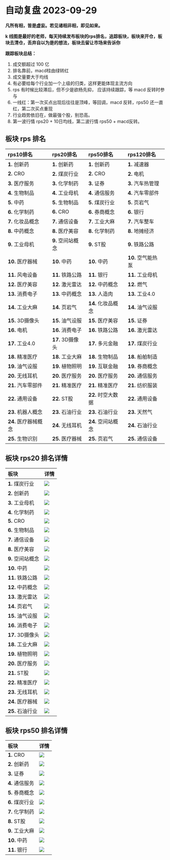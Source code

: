 # 自动复盘 2023-09-29

**凡所有相，皆是虚妄。若见诸相非相，即见如来。**

**k 线图是最好的老师，每天持续发布板块的rps排名，追踪板块，板块来开仓，板块去清仓，丢弃自以为是的想法，板块去留让市场来告诉你**
        
**跟踪板块总结：**
1. 成交额超过 100 亿
2. 排名靠前，macd柱由绿转红
3. 成交量要大于均线
4. 有必要给每个行业加一个上级的归类，这样更能体现主流方向
5. rps 有时候比较滞后，但不少是欲杨先抑， 应该持续跟踪，等 macd 反转时参与
6. 一线红：第一次买点出现后往往是顶峰，等回调，macd 反转，rps50 还一直红，第二次买点重现
7. 行业趋势依旧在，做最强个股，别恐高。
8. 第一波行情 rps20 + 10日均线，第二波行情 rps50 + macd反转。
        
## 板块 rps 排名
| rps10排名            | rps20排名         | rps50排名          | rps120排名         |
|:---------------------|:------------------|:-------------------|:-------------------|
| **1.** 创新药        | **1.** 创新药     | **1.** 创新药      | **1.** 减速器      |
| **2.** CRO           | **2.** 煤炭行业   | **2.** CRO         | **2.** 电机        |
| **3.** 医疗服务      | **3.** 化学制药   | **3.** 证券        | **3.** 汽车热管理  |
| **4.** 生物制品      | **4.** 工业母机   | **4.** 通信服务    | **4.** 汽车零部件  |
| **5.** 中药          | **5.** 生物制品   | **5.** 煤炭行业    | **5.** 页岩气      |
| **6.** 化学制药      | **6.** CRO        | **6.** 券商概念    | **6.** 银行        |
| **7.** 化妆品概念    | **7.** 通信设备   | **7.** 工业大麻    | **7.** 汽车整车    |
| **8.** 中药概念      | **8.** 医疗美容   | **8.** 化学制药    | **8.** 地摊经济    |
| **9.** 工业母机      | **9.** 空间站概念 | **9.** ST股        | **9.** 铁路公路    |
| **10.** 医疗器械     | **10.** 中药      | **10.** 中药       | **10.** 空气能热泵 |
| **11.** 风电设备     | **11.** 铁路公路  | **11.** 银行       | **11.** 工业母机   |
| **12.** 医疗美容     | **12.** 激光雷达  | **12.** 中药概念   | **12.** 燃气       |
| **13.** 消费电子     | **13.** 中药概念  | **13.** 人造肉     | **13.** 工业4.0    |
| **14.** 工业大麻     | **14.** 页岩气    | **14.** 化妆品概念 | **14.** 油气设服   |
| **15.** 3D摄像头     | **15.** 油气设服  | **15.** 医疗美容   | **15.** 证券       |
| **16.** 电机         | **16.** 消费电子  | **16.** 铁路公路   | **16.** 激光雷达   |
| **17.** 工业4.0      | **17.** 3D摄像头  | **17.** 多元金融   | **17.** 煤炭行业   |
| **18.** 精准医疗     | **18.** 工业大麻  | **18.** 生物制品   | **18.** 船舶制造   |
| **19.** 油气设服     | **19.** 植物照明  | **19.** 互联金融   | **19.** 券商概念   |
| **20.** 无线耳机     | **20.** 医疗服务  | **20.** 医疗服务   | **20.** 通信服务   |
| **21.** 汽车零部件   | **21.** 精准医疗  | **21.** 精准医疗   | **21.** 纺织服装   |
| **22.** 通用设备     | **22.** ST股      | **22.** 时空大数据 | **22.** 通用设备   |
| **23.** 机器人概念   | **23.** 石油行业  | **23.** 石油行业   | **23.** 天然气     |
| **24.** 医疗器械概念 | **24.** 无线耳机  | **24.** 空间站概念 | **24.** 石油行业   |
| **25.** 生物识别     | **25.** 医疗器械  | **25.** 页岩气     | **25.** 通信设备   |
## 板块 rps20 排名详情
| 板块              | 详情                                                                                                |
|:------------------|:----------------------------------------------------------------------------------------------------|
| **1.** 煤炭行业   | ![](https://sykent-blog-image.oss-cn-beijing.aliyuncs.com/quant/image/2023/9/1695974575905-tmp.jpg) |
| **2.** 创新药     | ![](https://sykent-blog-image.oss-cn-beijing.aliyuncs.com/quant/image/2023/9/1695974577302-tmp.jpg) |
| **3.** 工业母机   | ![](https://sykent-blog-image.oss-cn-beijing.aliyuncs.com/quant/image/2023/9/1695974578403-tmp.jpg) |
| **4.** 化学制药   | ![](https://sykent-blog-image.oss-cn-beijing.aliyuncs.com/quant/image/2023/9/1695974579384-tmp.jpg) |
| **5.** CRO        | ![](https://sykent-blog-image.oss-cn-beijing.aliyuncs.com/quant/image/2023/9/1695974580339-tmp.jpg) |
| **6.** 生物制品   | ![](https://sykent-blog-image.oss-cn-beijing.aliyuncs.com/quant/image/2023/9/1695974581454-tmp.jpg) |
| **7.** 通信设备   | ![](https://sykent-blog-image.oss-cn-beijing.aliyuncs.com/quant/image/2023/9/1695974582409-tmp.jpg) |
| **8.** 医疗美容   | ![](https://sykent-blog-image.oss-cn-beijing.aliyuncs.com/quant/image/2023/9/1695974583396-tmp.jpg) |
| **9.** 空间站概念 | ![](https://sykent-blog-image.oss-cn-beijing.aliyuncs.com/quant/image/2023/9/1695974584455-tmp.jpg) |
| **10.** 中药      | ![](https://sykent-blog-image.oss-cn-beijing.aliyuncs.com/quant/image/2023/9/1695974585410-tmp.jpg) |
| **11.** 铁路公路  | ![](https://sykent-blog-image.oss-cn-beijing.aliyuncs.com/quant/image/2023/9/1695974586528-tmp.jpg) |
| **12.** 中药概念  | ![](https://sykent-blog-image.oss-cn-beijing.aliyuncs.com/quant/image/2023/9/1695974587523-tmp.jpg) |
| **13.** 激光雷达  | ![](https://sykent-blog-image.oss-cn-beijing.aliyuncs.com/quant/image/2023/9/1695974588565-tmp.jpg) |
| **14.** 页岩气    | ![](https://sykent-blog-image.oss-cn-beijing.aliyuncs.com/quant/image/2023/9/1695974589527-tmp.jpg) |
| **15.** 油气设服  | ![](https://sykent-blog-image.oss-cn-beijing.aliyuncs.com/quant/image/2023/9/1695974590560-tmp.jpg) |
| **16.** 消费电子  | ![](https://sykent-blog-image.oss-cn-beijing.aliyuncs.com/quant/image/2023/9/1695974591548-tmp.jpg) |
| **17.** 3D摄像头  | ![](https://sykent-blog-image.oss-cn-beijing.aliyuncs.com/quant/image/2023/9/1695974592608-tmp.jpg) |
| **18.** 工业大麻  | ![](https://sykent-blog-image.oss-cn-beijing.aliyuncs.com/quant/image/2023/9/1695974593623-tmp.jpg) |
| **19.** 植物照明  | ![](https://sykent-blog-image.oss-cn-beijing.aliyuncs.com/quant/image/2023/9/1695974594648-tmp.jpg) |
| **20.** 医疗服务  | ![](https://sykent-blog-image.oss-cn-beijing.aliyuncs.com/quant/image/2023/9/1695974595690-tmp.jpg) |
| **21.** ST股      | ![](https://sykent-blog-image.oss-cn-beijing.aliyuncs.com/quant/image/2023/9/1695974596787-tmp.jpg) |
| **22.** 精准医疗  | ![](https://sykent-blog-image.oss-cn-beijing.aliyuncs.com/quant/image/2023/9/1695974597772-tmp.jpg) |
| **23.** 无线耳机  | ![](https://sykent-blog-image.oss-cn-beijing.aliyuncs.com/quant/image/2023/9/1695974598866-tmp.jpg) |
| **24.** 医疗器械  | ![](https://sykent-blog-image.oss-cn-beijing.aliyuncs.com/quant/image/2023/9/1695974599811-tmp.jpg) |
| **25.** 石油行业  | ![](https://sykent-blog-image.oss-cn-beijing.aliyuncs.com/quant/image/2023/9/1695974600825-tmp.jpg) |
## 板块 rps50 排名详情
| 板块            | 详情                                                                                                |
|:----------------|:----------------------------------------------------------------------------------------------------|
| **1.** CRO      | ![](https://sykent-blog-image.oss-cn-beijing.aliyuncs.com/quant/image/2023/9/1695974601763-tmp.jpg) |
| **2.** 创新药   | ![](https://sykent-blog-image.oss-cn-beijing.aliyuncs.com/quant/image/2023/9/1695974602818-tmp.jpg) |
| **3.** 证券     | ![](https://sykent-blog-image.oss-cn-beijing.aliyuncs.com/quant/image/2023/9/1695974603835-tmp.jpg) |
| **4.** 通信服务 | ![](https://sykent-blog-image.oss-cn-beijing.aliyuncs.com/quant/image/2023/9/1695974604843-tmp.jpg) |
| **5.** 券商概念 | ![](https://sykent-blog-image.oss-cn-beijing.aliyuncs.com/quant/image/2023/9/1695974605799-tmp.jpg) |
| **6.** 煤炭行业 | ![](https://sykent-blog-image.oss-cn-beijing.aliyuncs.com/quant/image/2023/9/1695974606789-tmp.jpg) |
| **7.** 化学制药 | ![](https://sykent-blog-image.oss-cn-beijing.aliyuncs.com/quant/image/2023/9/1695974607743-tmp.jpg) |
| **8.** ST股     | ![](https://sykent-blog-image.oss-cn-beijing.aliyuncs.com/quant/image/2023/9/1695974608735-tmp.jpg) |
| **9.** 工业大麻 | ![](https://sykent-blog-image.oss-cn-beijing.aliyuncs.com/quant/image/2023/9/1695974609655-tmp.jpg) |
| **10.** 中药    | ![](https://sykent-blog-image.oss-cn-beijing.aliyuncs.com/quant/image/2023/9/1695974610609-tmp.jpg) |
| **11.** 银行    | ![](https://sykent-blog-image.oss-cn-beijing.aliyuncs.com/quant/image/2023/9/1695974611603-tmp.jpg) |